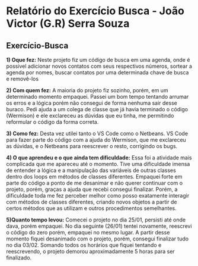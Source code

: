 # Relatório do Exercício Busca - João Victor (G.R) Serra Souza 

## Exercício-Busca


**1) Oque fez:**
Neste projeto fiz um código de busca em uma agenda, onde é possivel adicionar novos contatos com seus respectivos números, sortear a agenda por nomes, buscar contatos por uma determinada chave de busca e removê-los

**2) Com quem fez:**
A maioria do projeto fiz sozinho, porém, em um determinado momento empaquei. Passei um bom tempo tentando arrumar os erros e a lógica porém não consegui de forma nenhuma sair desse buraco. Pedi ajuda a um colega de classe que já havia terminado o código (Wermison) e ele exclareceu as dúvidas que eu tinha, me permitindo reformular o código da forma correta.

**3) Como fez:**
Desta vez utilei tanto o VS Code como o Netbeans. VS Code para fazer parte do código com a ajuda do Wermison, que me exclareceu as dúvidas, e o Netbeans para reescrever o resto, corrigindo os bugs.

**4) O que aprendeu e o que ainda tem dificuldade:**
Essa foi a atividade mais complicada que me apareceu até o momento. Tive uma dificuldade imensa de entender a lógica e a manipulação das variáveis de outras classes dentro dos loops em métodos de classes diferentes. Empaquei forte em parte do código a ponto de me desanimar e não querer continuar com o projeto, porém, graças a ajuda que recebi consegui finalizar. Porém, a dificuldade toda me fez perceber melhor como posso exatamente interagir com métodos de classes diferentes, criando novos objetos a partir de certos métodos que as utilizam e outros procedimentos semelhantes.

**5)Quanto tempo levou:**
Comecei o projeto  no dia 25/01, persisti até onde dava, porém empaquei. No dia seguinte (26/01) tentei novamente, reescrevi o código do zero porém, empaquei no mesmo lugar. A partir desse momento fiquei desanimado com o projeto, porém, consegui finalizar tudo no dia 03/02. Somando todos os horários que fiquei tentando e reescrevendo, o projeto demorou aproximadamente 5 horas para ser finalizado.